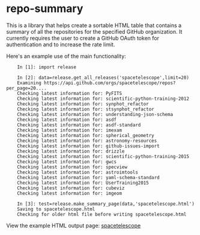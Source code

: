 # repo-summary

This is a library that helps create a sortable HTML table that contains a summary of all the repositories for the specified GitHub organization. It currently requires the user to create a GitHub OAuth token for authentication and to increase the rate limit. 

Here's an example use of the main functionality:

        In [1]: import release

        In [2]: data=release.get_all_releases('spacetelescope',limit=20)
        Examining https://api.github.com/orgs/spacetelescope/repos?per_page=20....
        Checking latest information for: PyFITS
        Checking latest information for: scientific-python-training-2012
        Checking latest information for: synphot_refactor
        Checking latest information for: stsynphot_refactor
        Checking latest information for: understanding-json-schema
        Checking latest information for: asdf
        Checking latest information for: asdf-standard
        Checking latest information for: imexam
        Checking latest information for: spherical_geometry
        Checking latest information for: astronomy-resources
        Checking latest information for: github-issues-import
        Checking latest information for: drizzle
        Checking latest information for: scientific-python-training-2015
        Checking latest information for: gwcs
        Checking latest information for: specview
        Checking latest information for: astroimtools
        Checking latest information for: yaml-schema-standard
        Checking latest information for: UserTraining2015
        Checking latest information for: cubeviz
        Checking latest information for: imgeom

        In [3]: test=release.make_summary_page(data,'spacetelescope.html')
        Saving to spacetelescope.html
        Checking for older html file before writing spacetelescope.html


View the example HTML output page: [spacetelescope](https://htmlpreview.github.io/?https://github.com/sosey/repo-summary/blob/master/spacetelescope.html)
